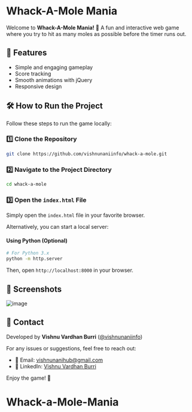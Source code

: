 # Whack-A-Mole Mania

Welcome to **Whack-A-Mole Mania!** 🎯 A fun and interactive web game where you try to hit as many moles as possible before the timer runs out.

## 🚀 Features
- Simple and engaging gameplay
- Score tracking
- Smooth animations with jQuery
- Responsive design

## 🛠️ How to Run the Project

Follow these steps to run the game locally:

### 1️⃣ Clone the Repository
```bash
git clone https://github.com/vishnunaniinfo/whack-a-mole.git
```

### 2️⃣ Navigate to the Project Directory
```bash
cd whack-a-mole
```

### 3️⃣ Open the `index.html` File
Simply open the `index.html` file in your favorite browser.

Alternatively, you can start a local server:

#### Using Python (Optional)
```bash
# For Python 3.x
python -m http.server
```
Then, open `http://localhost:8000` in your browser.

## 📸 Screenshots
![image](https://github.com/user-attachments/assets/87c35be5-20d3-44ce-ab88-1108693ce41e)


## 📩 Contact
Developed by **Vishnu Vardhan Burri** ([@vishnunaniinfo](https://github.com/vishnunaniinfo))

For any issues or suggestions, feel free to reach out:
- 📧 Email: [vishnunanihub@gmail.com](mailto:vishnunanihub@gmail.com)
- 🔗 LinkedIn: [Vishnu Vardhan Burri](https://www.linkedin.com/in/vishnu-vardhan-burri-3a684a280/)

Enjoy the game! 🎉

# Whack-a-Mole-Mania
